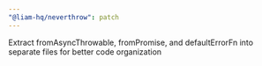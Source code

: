 ```yaml
---
"@liam-hq/neverthrow": patch
---
```


Extract fromAsyncThrowable, fromPromise, and defaultErrorFn into separate files for better code organization
